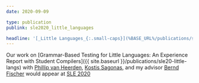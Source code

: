 ```yaml
---
date: 2020-09-09

type: publication
publink: sle2020_little_languages

headline: '[_Little Languages_{:.small-caps}](%BASE_URL%/publications/sle20-little-langs) =fa^angle-double-right^fa= SLE =qq= 20'
---
```

Our work on [Grammar-Based Testing for Little Languages: An Experience Report with Student Compilers]({{ site.baseurl }}/publications/sle20-little-langs)
with [Phillip van Heerden][phil], [Kostis Sagonas][kostis], and my advisor [Bernd Fischer][fisch] 
would appear at [SLE 2020][SLE20]

[SLE20]: https://conf.researchr.org/home/sle-2020
[phil]: https://www.linkedin.com/in/phillip-van-heerden-671563135/
[kostis]: https://scholar.google.com/citations?user=ijCSV_wAAAAJ&hl=en
[fisch]: https://bfischer.pages.cs.sun.ac.za/
